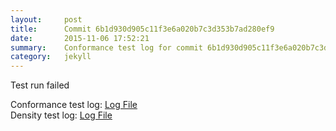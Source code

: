 ```yaml
---
layout:     post
title:      Commit 6b1d930d905c11f3e6a020b7c3d353b7ad280ef9
date:       2015-11-06 17:52:21
summary:    Conformance test log for commit 6b1d930d905c11f3e6a020b7c3d353b7ad280ef9.
category:   jekyll
---
```


Test run failed

Conformance test log: [Log File](http://s3-us-west-2.amazonaws.com/kraken-e2e-logs/conformance/kraken_6b1d930d905c11f3e6a020b7c3d353b7ad280ef9_conformance.log)   
Density test log: [Log File](http://s3-us-west-2.amazonaws.com/kraken-e2e-logs/conformance/kraken_6b1d930d905c11f3e6a020b7c3d353b7ad280ef9_density.log)    
